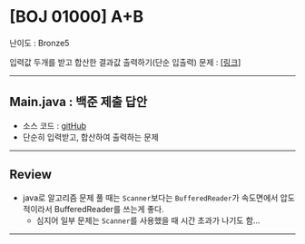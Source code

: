 # \[BOJ 01000\] A+B

난이도 : Bronze5

입력값 두개를 받고 합산한 결과값 출력하기(단순 입출력)
문제 : <a href="https://www.acmicpc.net/problem/1000" target="_blank"> [링크]</a>

---  

## Main.java : 백준 제출 답안

- 소스 코드 : <a href="src/Main.java" target="_blank">gitHub</a>
- 단순히 입력받고, 합산하여 출력하는 문제

---

## Review
- java로 알고리즘 문제 풀 때는 `Scanner`보다는 `BufferedReader`가 속도면에서 압도적이라서 BufferedReader를 쓰는게 좋다.
  - 심지어 일부 문제는 `Scanner`를 사용했을 때 시간 초과가 나기도 함...

---